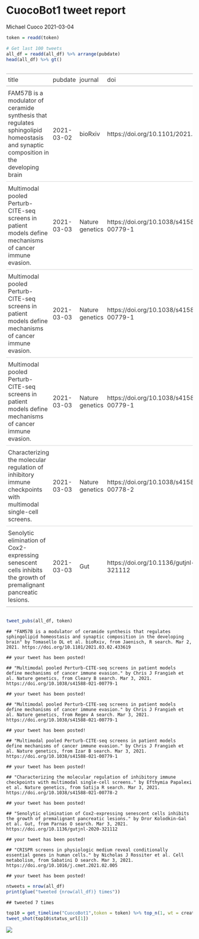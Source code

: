 CuocoBot1 tweet report
================
Michael Cuoco
2021-03-04

``` r
token = readd(token)
```

``` r
# Get last 100 tweets
all_df = readd(all_df) %>% arrange(pubdate)
head(all_df) %>% gt()
```

<style>html {
  font-family: -apple-system, BlinkMacSystemFont, 'Segoe UI', Roboto, Oxygen, Ubuntu, Cantarell, 'Helvetica Neue', 'Fira Sans', 'Droid Sans', Arial, sans-serif;
}

#qmbvpwklak .gt_table {
  display: table;
  border-collapse: collapse;
  margin-left: auto;
  margin-right: auto;
  color: #333333;
  font-size: 16px;
  background-color: #FFFFFF;
  width: auto;
  border-top-style: solid;
  border-top-width: 2px;
  border-top-color: #A8A8A8;
  border-right-style: none;
  border-right-width: 2px;
  border-right-color: #D3D3D3;
  border-bottom-style: solid;
  border-bottom-width: 2px;
  border-bottom-color: #A8A8A8;
  border-left-style: none;
  border-left-width: 2px;
  border-left-color: #D3D3D3;
}

#qmbvpwklak .gt_heading {
  background-color: #FFFFFF;
  text-align: center;
  border-bottom-color: #FFFFFF;
  border-left-style: none;
  border-left-width: 1px;
  border-left-color: #D3D3D3;
  border-right-style: none;
  border-right-width: 1px;
  border-right-color: #D3D3D3;
}

#qmbvpwklak .gt_title {
  color: #333333;
  font-size: 125%;
  font-weight: initial;
  padding-top: 4px;
  padding-bottom: 4px;
  border-bottom-color: #FFFFFF;
  border-bottom-width: 0;
}

#qmbvpwklak .gt_subtitle {
  color: #333333;
  font-size: 85%;
  font-weight: initial;
  padding-top: 0;
  padding-bottom: 4px;
  border-top-color: #FFFFFF;
  border-top-width: 0;
}

#qmbvpwklak .gt_bottom_border {
  border-bottom-style: solid;
  border-bottom-width: 2px;
  border-bottom-color: #D3D3D3;
}

#qmbvpwklak .gt_col_headings {
  border-top-style: solid;
  border-top-width: 2px;
  border-top-color: #D3D3D3;
  border-bottom-style: solid;
  border-bottom-width: 2px;
  border-bottom-color: #D3D3D3;
  border-left-style: none;
  border-left-width: 1px;
  border-left-color: #D3D3D3;
  border-right-style: none;
  border-right-width: 1px;
  border-right-color: #D3D3D3;
}

#qmbvpwklak .gt_col_heading {
  color: #333333;
  background-color: #FFFFFF;
  font-size: 100%;
  font-weight: normal;
  text-transform: inherit;
  border-left-style: none;
  border-left-width: 1px;
  border-left-color: #D3D3D3;
  border-right-style: none;
  border-right-width: 1px;
  border-right-color: #D3D3D3;
  vertical-align: bottom;
  padding-top: 5px;
  padding-bottom: 6px;
  padding-left: 5px;
  padding-right: 5px;
  overflow-x: hidden;
}

#qmbvpwklak .gt_column_spanner_outer {
  color: #333333;
  background-color: #FFFFFF;
  font-size: 100%;
  font-weight: normal;
  text-transform: inherit;
  padding-top: 0;
  padding-bottom: 0;
  padding-left: 4px;
  padding-right: 4px;
}

#qmbvpwklak .gt_column_spanner_outer:first-child {
  padding-left: 0;
}

#qmbvpwklak .gt_column_spanner_outer:last-child {
  padding-right: 0;
}

#qmbvpwklak .gt_column_spanner {
  border-bottom-style: solid;
  border-bottom-width: 2px;
  border-bottom-color: #D3D3D3;
  vertical-align: bottom;
  padding-top: 5px;
  padding-bottom: 6px;
  overflow-x: hidden;
  display: inline-block;
  width: 100%;
}

#qmbvpwklak .gt_group_heading {
  padding: 8px;
  color: #333333;
  background-color: #FFFFFF;
  font-size: 100%;
  font-weight: initial;
  text-transform: inherit;
  border-top-style: solid;
  border-top-width: 2px;
  border-top-color: #D3D3D3;
  border-bottom-style: solid;
  border-bottom-width: 2px;
  border-bottom-color: #D3D3D3;
  border-left-style: none;
  border-left-width: 1px;
  border-left-color: #D3D3D3;
  border-right-style: none;
  border-right-width: 1px;
  border-right-color: #D3D3D3;
  vertical-align: middle;
}

#qmbvpwklak .gt_empty_group_heading {
  padding: 0.5px;
  color: #333333;
  background-color: #FFFFFF;
  font-size: 100%;
  font-weight: initial;
  border-top-style: solid;
  border-top-width: 2px;
  border-top-color: #D3D3D3;
  border-bottom-style: solid;
  border-bottom-width: 2px;
  border-bottom-color: #D3D3D3;
  vertical-align: middle;
}

#qmbvpwklak .gt_striped {
  background-color: rgba(128, 128, 128, 0.05);
}

#qmbvpwklak .gt_from_md > :first-child {
  margin-top: 0;
}

#qmbvpwklak .gt_from_md > :last-child {
  margin-bottom: 0;
}

#qmbvpwklak .gt_row {
  padding-top: 8px;
  padding-bottom: 8px;
  padding-left: 5px;
  padding-right: 5px;
  margin: 10px;
  border-top-style: solid;
  border-top-width: 1px;
  border-top-color: #D3D3D3;
  border-left-style: none;
  border-left-width: 1px;
  border-left-color: #D3D3D3;
  border-right-style: none;
  border-right-width: 1px;
  border-right-color: #D3D3D3;
  vertical-align: middle;
  overflow-x: hidden;
}

#qmbvpwklak .gt_stub {
  color: #333333;
  background-color: #FFFFFF;
  font-size: 100%;
  font-weight: initial;
  text-transform: inherit;
  border-right-style: solid;
  border-right-width: 2px;
  border-right-color: #D3D3D3;
  padding-left: 12px;
}

#qmbvpwklak .gt_summary_row {
  color: #333333;
  background-color: #FFFFFF;
  text-transform: inherit;
  padding-top: 8px;
  padding-bottom: 8px;
  padding-left: 5px;
  padding-right: 5px;
}

#qmbvpwklak .gt_first_summary_row {
  padding-top: 8px;
  padding-bottom: 8px;
  padding-left: 5px;
  padding-right: 5px;
  border-top-style: solid;
  border-top-width: 2px;
  border-top-color: #D3D3D3;
}

#qmbvpwklak .gt_grand_summary_row {
  color: #333333;
  background-color: #FFFFFF;
  text-transform: inherit;
  padding-top: 8px;
  padding-bottom: 8px;
  padding-left: 5px;
  padding-right: 5px;
}

#qmbvpwklak .gt_first_grand_summary_row {
  padding-top: 8px;
  padding-bottom: 8px;
  padding-left: 5px;
  padding-right: 5px;
  border-top-style: double;
  border-top-width: 6px;
  border-top-color: #D3D3D3;
}

#qmbvpwklak .gt_table_body {
  border-top-style: solid;
  border-top-width: 2px;
  border-top-color: #D3D3D3;
  border-bottom-style: solid;
  border-bottom-width: 2px;
  border-bottom-color: #D3D3D3;
}

#qmbvpwklak .gt_footnotes {
  color: #333333;
  background-color: #FFFFFF;
  border-bottom-style: none;
  border-bottom-width: 2px;
  border-bottom-color: #D3D3D3;
  border-left-style: none;
  border-left-width: 2px;
  border-left-color: #D3D3D3;
  border-right-style: none;
  border-right-width: 2px;
  border-right-color: #D3D3D3;
}

#qmbvpwklak .gt_footnote {
  margin: 0px;
  font-size: 90%;
  padding: 4px;
}

#qmbvpwklak .gt_sourcenotes {
  color: #333333;
  background-color: #FFFFFF;
  border-bottom-style: none;
  border-bottom-width: 2px;
  border-bottom-color: #D3D3D3;
  border-left-style: none;
  border-left-width: 2px;
  border-left-color: #D3D3D3;
  border-right-style: none;
  border-right-width: 2px;
  border-right-color: #D3D3D3;
}

#qmbvpwklak .gt_sourcenote {
  font-size: 90%;
  padding: 4px;
}

#qmbvpwklak .gt_left {
  text-align: left;
}

#qmbvpwklak .gt_center {
  text-align: center;
}

#qmbvpwklak .gt_right {
  text-align: right;
  font-variant-numeric: tabular-nums;
}

#qmbvpwklak .gt_font_normal {
  font-weight: normal;
}

#qmbvpwklak .gt_font_bold {
  font-weight: bold;
}

#qmbvpwklak .gt_font_italic {
  font-style: italic;
}

#qmbvpwklak .gt_super {
  font-size: 65%;
}

#qmbvpwklak .gt_footnote_marks {
  font-style: italic;
  font-size: 65%;
}
</style>
<div id="qmbvpwklak" style="overflow-x:auto;overflow-y:auto;width:auto;height:auto;"><table class="gt_table">
  
  <thead class="gt_col_headings">
    <tr>
      <th class="gt_col_heading gt_columns_bottom_border gt_left" rowspan="1" colspan="1">title</th>
      <th class="gt_col_heading gt_columns_bottom_border gt_left" rowspan="1" colspan="1">pubdate</th>
      <th class="gt_col_heading gt_columns_bottom_border gt_left" rowspan="1" colspan="1">journal</th>
      <th class="gt_col_heading gt_columns_bottom_border gt_left" rowspan="1" colspan="1">doi</th>
      <th class="gt_col_heading gt_columns_bottom_border gt_center" rowspan="1" colspan="1">first_author</th>
      <th class="gt_col_heading gt_columns_bottom_border gt_center" rowspan="1" colspan="1">last_author</th>
      <th class="gt_col_heading gt_columns_bottom_border gt_left" rowspan="1" colspan="1">search</th>
    </tr>
  </thead>
  <tbody class="gt_table_body">
    <tr>
      <td class="gt_row gt_left">FAM57B is a modulator of ceramide synthesis that regulates sphingolipid homeostasis and synaptic composition in the developing brain</td>
      <td class="gt_row gt_left">2021-03-02</td>
      <td class="gt_row gt_left">bioRxiv</td>
      <td class="gt_row gt_left">https://doi.org/10.1101/2021.03.02.433619</td>
      <td class="gt_row gt_center">Tomasello DL</td>
      <td class="gt_row gt_center">Hazel Sive</td>
      <td class="gt_row gt_left">Jaenisch, R</td>
    </tr>
    <tr>
      <td class="gt_row gt_left">Multimodal pooled Perturb-CITE-seq screens in patient models define mechanisms of cancer immune evasion.</td>
      <td class="gt_row gt_left">2021-03-03</td>
      <td class="gt_row gt_left">Nature genetics</td>
      <td class="gt_row gt_left">https://doi.org/10.1038/s41588-021-00779-1</td>
      <td class="gt_row gt_center">Chris J Frangieh</td>
      <td class="gt_row gt_center">Benjamin Izar</td>
      <td class="gt_row gt_left">Cleary B</td>
    </tr>
    <tr>
      <td class="gt_row gt_left">Multimodal pooled Perturb-CITE-seq screens in patient models define mechanisms of cancer immune evasion.</td>
      <td class="gt_row gt_left">2021-03-03</td>
      <td class="gt_row gt_left">Nature genetics</td>
      <td class="gt_row gt_left">https://doi.org/10.1038/s41588-021-00779-1</td>
      <td class="gt_row gt_center">Chris J Frangieh</td>
      <td class="gt_row gt_center">Benjamin Izar</td>
      <td class="gt_row gt_left">Regev A</td>
    </tr>
    <tr>
      <td class="gt_row gt_left">Multimodal pooled Perturb-CITE-seq screens in patient models define mechanisms of cancer immune evasion.</td>
      <td class="gt_row gt_left">2021-03-03</td>
      <td class="gt_row gt_left">Nature genetics</td>
      <td class="gt_row gt_left">https://doi.org/10.1038/s41588-021-00779-1</td>
      <td class="gt_row gt_center">Chris J Frangieh</td>
      <td class="gt_row gt_center">Benjamin Izar</td>
      <td class="gt_row gt_left">Izar B</td>
    </tr>
    <tr>
      <td class="gt_row gt_left">Characterizing the molecular regulation of inhibitory immune checkpoints with multimodal single-cell screens.</td>
      <td class="gt_row gt_left">2021-03-03</td>
      <td class="gt_row gt_left">Nature genetics</td>
      <td class="gt_row gt_left">https://doi.org/10.1038/s41588-021-00778-2</td>
      <td class="gt_row gt_center">Efthymia Papalexi</td>
      <td class="gt_row gt_center">Rahul Satija</td>
      <td class="gt_row gt_left">Satija R</td>
    </tr>
    <tr>
      <td class="gt_row gt_left">Senolytic elimination of Cox2-expressing senescent cells inhibits the growth of premalignant pancreatic lesions.</td>
      <td class="gt_row gt_left">2021-03-03</td>
      <td class="gt_row gt_left">Gut</td>
      <td class="gt_row gt_left">https://doi.org/10.1136/gutjnl-2020-321112</td>
      <td class="gt_row gt_center">Dror Kolodkin-Gal</td>
      <td class="gt_row gt_center">Valery Krizhanovsky</td>
      <td class="gt_row gt_left">Parnas O</td>
    </tr>
  </tbody>
  
  
</table></div>

``` r
tweet_pubs(all_df, token)
```

    ## "FAM57B is a modulator of ceramide synthesis that regulates sphingolipid homeostasis and synaptic composition in the developing brain" by Tomasello DL et al. bioRxiv, from Jaenisch, R search. Mar 2, 2021. https://doi.org/10.1101/2021.03.02.433619

    ## your tweet has been posted!

    ## "Multimodal pooled Perturb-CITE-seq screens in patient models define mechanisms of cancer immune evasion." by Chris J Frangieh et al. Nature genetics, from Cleary B search. Mar 3, 2021. https://doi.org/10.1038/s41588-021-00779-1

    ## your tweet has been posted!

    ## "Multimodal pooled Perturb-CITE-seq screens in patient models define mechanisms of cancer immune evasion." by Chris J Frangieh et al. Nature genetics, from Regev A search. Mar 3, 2021. https://doi.org/10.1038/s41588-021-00779-1

    ## your tweet has been posted!

    ## "Multimodal pooled Perturb-CITE-seq screens in patient models define mechanisms of cancer immune evasion." by Chris J Frangieh et al. Nature genetics, from Izar B search. Mar 3, 2021. https://doi.org/10.1038/s41588-021-00779-1

    ## your tweet has been posted!

    ## "Characterizing the molecular regulation of inhibitory immune checkpoints with multimodal single-cell screens." by Efthymia Papalexi et al. Nature genetics, from Satija R search. Mar 3, 2021. https://doi.org/10.1038/s41588-021-00778-2

    ## your tweet has been posted!

    ## "Senolytic elimination of Cox2-expressing senescent cells inhibits the growth of premalignant pancreatic lesions." by Dror Kolodkin-Gal et al. Gut, from Parnas O search. Mar 3, 2021. https://doi.org/10.1136/gutjnl-2020-321112

    ## your tweet has been posted!

    ## "CRISPR screens in physiologic medium reveal conditionally essential genes in human cells." by Nicholas J Rossiter et al. Cell metabolism, from Sabatini D search. Mar 3, 2021. https://doi.org/10.1016/j.cmet.2021.02.005

    ## your tweet has been posted!

``` r
ntweets = nrow(all_df)
print(glue("tweeted {nrow(all_df)} times"))
```

    ## tweeted 7 times

``` r
top10 = get_timeline("CuocoBot1",token = token) %>% top_n(1, wt = created_at)
tweet_shot(top10$status_url[1])
```

![](tweet_report_files/figure-gfm/10%20tweets-1.png)<!-- -->

